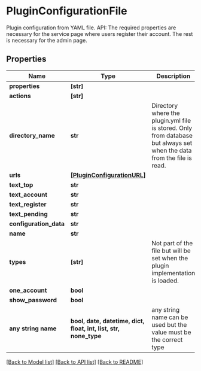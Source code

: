 # PluginConfigurationFile

Plugin configuration from YAML file.  API: The required properties are necessary for the service page where users register their account. The rest is necessary for the admin page.

## Properties
Name | Type | Description | Notes
------------ | ------------- | ------------- | -------------
**properties** | **[str]** |  | 
**actions** | **[str]** |  | 
**directory_name** | **str** | Directory where the plugin.yml file is stored.  Only from database but always set when the data from the file is read. | [optional] 
**urls** | [**[PluginConfigurationURL]**](PluginConfigurationURL.md) |  | [optional] 
**text_top** | **str** |  | [optional] 
**text_account** | **str** |  | [optional] 
**text_register** | **str** |  | [optional] 
**text_pending** | **str** |  | [optional] 
**configuration_data** | **str** |  | [optional] 
**name** | **str** |  | [optional] 
**types** | **[str]** | Not part of the file but will be set when the plugin implementation is loaded. | [optional] 
**one_account** | **bool** |  | [optional] 
**show_password** | **bool** |  | [optional] 
**any string name** | **bool, date, datetime, dict, float, int, list, str, none_type** | any string name can be used but the value must be the correct type | [optional]

[[Back to Model list]](../README.md#documentation-for-models) [[Back to API list]](../README.md#documentation-for-api-endpoints) [[Back to README]](../README.md)


